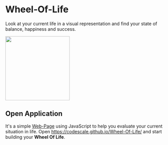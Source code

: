 # Wheel-Of-Life
Look at your current life in a visual representation and find your state of balance, happiness and success.

<img src="https://github.com/codescale/Wheel-Of-Life/raw/master/doc/exampleWheelOfLife.png" width="200" height="200" />

## Open Application
It's a simple [Web-Page](https://codescale.github.io/Wheel-Of-Life/) using JavaScript to help you evaluate your current situation in life.
Open https://codescale.github.io/Wheel-Of-Life/ and start building your **Wheel Of Life**.
